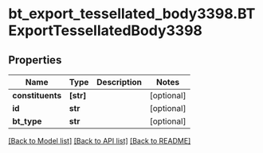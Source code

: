 # bt_export_tessellated_body3398.BTExportTessellatedBody3398

## Properties
Name | Type | Description | Notes
------------ | ------------- | ------------- | -------------
**constituents** | **[str]** |  | [optional] 
**id** | **str** |  | [optional] 
**bt_type** | **str** |  | [optional] 

[[Back to Model list]](../README.md#documentation-for-models) [[Back to API list]](../README.md#documentation-for-api-endpoints) [[Back to README]](../README.md)


